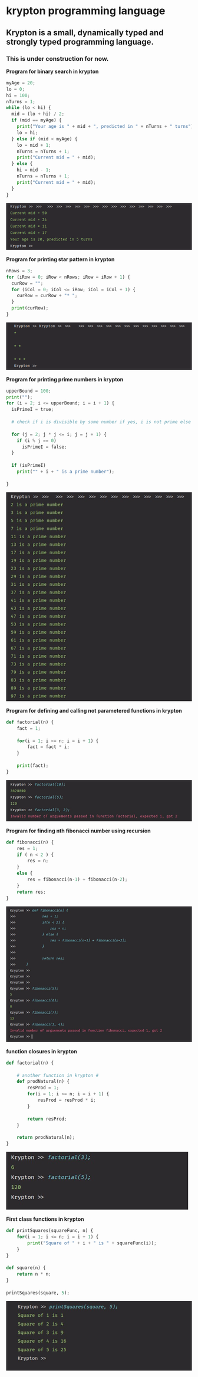 # krypton programming language

## Krypton is a small, dynamically typed and strongly typed programming language.

### This is under construction for now.

**Program for binary search in krypton**

```python
myAge = 20;
lo = 0;
hi = 100;
nTurns = 1;
while (lo < hi) {
  mid = (lo + hi) / 2;
  if (mid == myAge) {
    print("Your age is " + mid + ", predicted in " + nTurns + " turns");
    lo = hi;
  } else if (mid < myAge) {
    lo = mid + 1;
    nTurns = nTurns + 1;
    print("Current mid = " + mid);
  } else {
    hi = mid - 1;
    nTurns = nTurns + 1;
    print("Current mid = " + mid);
  }
}
```

![plot](./Program%20outputs/BinarySearch.png)

**Program for printing star pattern in krypton**

```python
nRows = 3;
for (iRow = 0; iRow < nRows; iRow = iRow + 1) {
  curRow = "";
  for (iCol = 0; iCol <= iRow; iCol = iCol + 1) {
    curRow = curRow + "* ";
  }
  print(curRow);
}
```

![plot](./Program%20outputs/StarPattern.png)

**Program for printing prime numbers in krypton**

```python
upperBound = 100;
print("");
for (i = 2; i <= upperBound; i = i + 1) {
  isPrimeI = true;

  # check if i is divisible by some number if yes, i is not prime else i is prime #
        
  for (j = 2; j * j <= i; j = j + 1) {
    if (i % j == 0) 
      isPrimeI = false;
  }

  if (isPrimeI) 
    print("" + i + " is a prime number");
  
}
```

![plot](./Program%20outputs/primeNumberProgram.jpg)


**Program for defining and calling not parametered functions in krypton**

```python
def factorial(n) {
    fact = 1;
         
    for(i = 1; i <= n; i = i + 1) {
        fact = fact * i;
    }
    
    print(fact);
}
```

![plot](./Program%20outputs/factorialFunctionParams.jpg)



**Program for finding nth fibonacci number using recursion**

```python
def fibonacci(n) {
    res = 1;
    if ( n < 2 ) {
        res = n;
    } 
    else {
        res = fibonacci(n-1) + fibonacci(n-2);
    }
    return res;
}
```

![plot](./Program%20outputs/fibonacciRecursive.jpg)


**function closures in krypton**

```python
def factorial(n) {

    # another function in krypton #
    def prodNatural(n) {
        resProd = 1;
        for(i = 1; i <= n; i = i + 1) {
            resProd = resProd * i;
        }

        return resProd;
    }

    return prodNatural(n);
}
```

![plot](./Program%20outputs/factorialNestedFunctions.jpg)

**First class functions in krypton**

```python
def printSquares(squareFunc, n) {
    for(i = 1; i <= n; i = i + 1) {
        print("Square of " + i + " is " + squareFunc(i));
    }
}

def square(n) {
    return n * n;
}

printSquares(square, 5);
```

![plot](./Program%20outputs/firstClassFunctionsInKrypton.jpg)